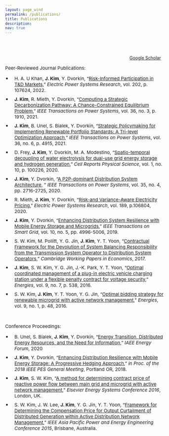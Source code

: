 ```yaml
---
layout: page_wind
permalink: /publications/
title: Publications
description: 
nav: true
---
```

<br>
<br>
<br>

<div style="text-align: right;">
    <a href="https://scholar.google.com/citations?user=A5c_yfsAAAAJ&hl=en"><i class="fa fa-solid fa-graduation-cap" aria-hidden="true"></i> Google Scholar</a>
</div>
<p style="font-size:0.94rem">
Peer-Reviewed Journal Publications:
</p>

<ul style="list-style-type:square;font-size:0.94rem; padding-left: 20px;">
<li style="margin-bottom: 10px;"><span style="position: relative; left: 10px;">
    H. A. U Khan, <strong>J. Kim</strong>, Y. Dvorkin, “<a href="https://www.sciencedirect.com/science/article/pii/S0378779621006052">Risk-Informed Participation in T&D Markets</a>,” <i>Electric Power Systems Research</i>, vol. 202, p. 107624, 2022.
</span></li>
<li style="margin-bottom: 10px;"><span style="position: relative; left: 10px;">
<strong>J. Kim</strong>, R. Mieth, Y. Dvorkin, “<a href="https://ieeexplore.ieee.org/document/9261976">Computing a Strategic Decarbonization Pathway: A Chance-Constrained Equilibrium Problem</a>,” <i>IEEE Transactions on Power Systems</i>, vol. 36, no. 3, p. 1910, 2021.
</span></li>
<li style="margin-bottom: 10px;"><span style="position: relative; left: 10px;">
<strong>J. Kim</strong>, B. Unel, S. Bialek, Y. Dvorkin, “<a href="https://ieeexplore.ieee.org/abstract/document/9428503">Strategic Policymaking for Implementing Renewable Portfolio Standards: A Tri-level Optimization Approach</a>,” <i>IEEE Transactions on Power Systems</i>, vol. 36, no. 6, p. 4915, 2021.
</span></li>
<li style="margin-bottom: 10px;"><span style="position: relative; left: 10px;">
D. Frey, <strong>J. Kim</strong>, Y. Dvorkin, M. A. Modestino, “<a href="https://www.sciencedirect.com/science/article/pii/S2666386420302411">Spatio-temporal decoupling of water electrolysis for dual-use grid energy storage and hydrogen generation</a>,” <i>Cell Reports Physical Science</i>, vol. 1, no. 10, p. 100226, 2020.
</span></li>
<li style="margin-bottom: 10px;"><span style="position: relative; left: 10px;">
<strong>J. Kim</strong>, Y. Dvorkin, “<a href="https://ieeexplore.ieee.org/document/8938817">A P2P-dominant Distribution System Architecture</a>, ” <i>IEEE Transactions on Power Systems</i>, vol. 35, no. 4, pp. 2716-2725, 2020.
</span></li>
<li style="margin-bottom: 10px;"><span style="position: relative; left: 10px;">
R. Mieth, <strong>J. Kim</strong>, Y. Dvorkin, “<a href="https://www.sciencedirect.com/science/article/abs/pii/S0378779620306076">Risk-and Variance-Aware Electricity Pricing</a>,” <i>Electric Power Systems Research</i>, vol. 189, p.106804, 2020.
</span></li>
<li style="margin-bottom: 10px;"><span style="position: relative; left: 10px;">
<strong>J. Kim</strong>, Y. Dvorkin, “<a href="https://ieeexplore.ieee.org/document/8476200">Enhancing Distribution System Resilience with Mobile Energy Storage and Microgrids</a>,” <i>IEEE Transactions on Smart Grid</i>, vol. 10, no. 5, pp. 4996-5006, 2019.
</span></li>
<li style="margin-bottom: 10px;"><span style="position: relative; left: 10px;">
S. W. Kim, M. Pollitt, Y. G. Jin, <strong>J. Kim</strong>, Y. T. Yoon, “<a href="https://www.repository.cam.ac.uk/handle/1810/269294">Contractual Framework for the Devolution of System Balancing Responsibility from the Transmission System Operator to Distribution System Operators</a>,” <i>Cambridge Working Papers in Economics</i>, 2017.
</span></li>
<li style="margin-bottom: 10px;"><span style="position: relative; left: 10px;">
<strong>J. Kim</strong>, S. W. Kim, Y. G. Jin, J.-K. Park, Y. T. Yoon, “<a href="http://www.mdpi.com/1996-1073/9/7/538">Optimal coordinated management of a plug-in electric vehicle charging station under a flexible penalty contract for voltage security</a>,” <i>Energies</i>, vol. 9, no. 7, p. 538, 2016.
</span></li>
<li style="margin-bottom: 10px;"><span style="position: relative; left: 10px;">
S. W. Kim, <strong>J. Kim</strong>, Y. T. Yoon, Y. G. Jin, “<a href="http://www.mdpi.com/1996-1073/9/1/48/">Optimal bidding strategy for renewable microgrid with active network management</a>,” <i>Energies</i>, vol. 9, no. 1, p. 48, 2016.
</span></li>
</ul>


        
<br>
<p style="font-size:0.94rem">
Conference Proceedings:
</p>
<ul style="list-style-type:square;font-size:0.94rem; padding-left: 20px;">
<li style="margin-bottom: 10px;"><span style="position: relative; left: 10px;">
B. Unel, S. Bialek, <strong>J. Kim</strong>, Y. Dvorkin, “<a href="https://policyintegrity.org/files/publications/Enery_Transitions%2C_DIstributed_Energy_Resources%2C_and_the_Need_for_Information.pdf">Energy Transition, Distributed Energy Resources, and the Need for Information</a>,” <i>IAEE Energy Forum</i>, 2020
</span></li>
<li style="margin-bottom: 10px;"><span style="position: relative; left: 10px;">
<strong>J. Kim</strong>, Y. Dvorkin, “<a href="https://ieeexplore.ieee.org/document/8585791">Enhancing Distribution Resilience with Mobile Energy Storage: A Progressive Hedging Approach</a>,”  <i>in Proc. of the 2018 IEEE PES General Meeting</i>, Portland OR, 2018.
</span></li>
<li style="margin-bottom: 10px;"><span style="position: relative; left: 10px;">
<strong>J. Kim</strong>, S. W. Kim, “<a href="https://s18798.pcdn.co/jipkim/wp-content/uploads/sites/7641/2017/11/J.Kim_A-Method-for-Determining-Contract-Price-of-Reactive-Power-Flow-between-Main-Grid-and-Microgrid-with-Active-Network-Management_2015.pdf">A method for determining contract price of reactive power flow between main grid and microgrid with active network management</a>,” <i>Elsevier Energy Systems Conference 2016</i>, London, UK.
</span></li>
<li style="margin-bottom: 10px;"><span style="position: relative; left: 10px;">
S. W. Kim, J. W. Lee, <strong>J. Kim</strong>, Y. G. Jin, Y. T. Yoon, “<a href="http://ieeexplore.ieee.org/document/7380962/">Framework for Determining the Compensation Price for Output Curtailment of Distributed Generation within Active Distribution Network Management</a>,” <i>IEEE Asia Pacific Power and Energy Engineering Conference 2015</i>, Brisbane, Australia.
</span></li>
</ul>

